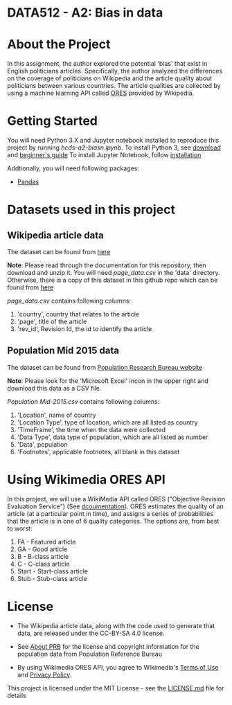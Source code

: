 # DATA512 - A2: Bias in data

# About the Project
In this assignment, the author explored the potential 'bias' that exist in English politicians articles. Specifically, the author analyzed the differences on the coverage of politicians on Wikipedia and the article quality about politicians between various countries. The article qualities are collected by using a machine learning API called [ORES](https://www.mediawiki.org/wiki/ORES) provided by Wikipedia.

# Getting Started
You will need Python 3.X and Jupyter notebook installed to reproduce this project by running _hcds-a2-biasn.ipynb_. 
To install Python 3, see [download](https://www.python.org/downloads/) and [beginner's guide](https://www.python.org/about/gettingstarted/)
To install Jupyter Notebook, follow [installation](http://jupyter.readthedocs.io/en/latest/install.html)

Addtionally, you will need following packages:
* [Pandas](http://pandas.pydata.org)

# Datasets used in this project
## Wikipedia article data

The dataset can be found from [here](https://figshare.com/articles/Untitled_Item/5513449)  

__Note__: Please read through the documentation for this repository, then download and unzip it. You will need _page_data.csv_ in the 'data' directory. 
Otherwise, there is a copy of this dataset in this github repo which can be found from [here](https://github.com/HWNi/data-512-a2/blob/master/page_data.csv)

_page_data.csv_ contains following columns:
1. 'country', country that relates to the article
2. 'page', title of the article
3. 'rev_id', Revision Id, the id to identify the article

## Population Mid 2015 data

The dataset can be found from [Population Research Bureau website](http://www.prb.org/DataFinder/Topic/Rankings.aspx?ind=14)  

__Note__: Please look for the 'Microsoft Excel' incon in the upper right and download this data as a CSV file. 

_Population Mid-2015.csv_ contains following columns:
1. 'Location', name of country
2. 'Location Type', type of location, which are all listed as country
3. 'TimeFrame', the time when the data were collected
4. 'Data Type', data type of population, which are all listed as number
5. 'Data', population 
6. 'Footnotes', applicable footnotes, all blank in this dataset

# Using Wikimedia ORES API
In this project, we will use a WikiMedia API called ORES ("Objective Revision Evaluation Service") (See [dcoumentation](https://ores.wikimedia.org/v3/#!/scoring/get_v3_scores_context_revid_model)). ORES estimates the quality of an article (at a particular point in time), and assigns a series of probabilities that the article is in one of 6 quality categories. The options are, from best to worst:

1. FA - Featured article
2. GA - Good article
3. B - B-class article
4. C - C-class article
5. Start - Start-class article
6. Stub - Stub-class article

# License 
* The Wikipedia article data, along with the code used to generate that data, are released under the CC-BY-SA 4.0 license.

* See [About PRB](http://www.prb.org/About.aspx) for the license and copyright information for the population data from Population Reference Bureau 

* By using Wikimedia ORES API, you agree to Wikimedia's [Terms of Use](https://wikimediafoundation.org/wiki/Terms_of_Use/en) and [Privacy Policy](https://wikimediafoundation.org/wiki/Privacy_policy).


This project is licensed under the MIT License - see the [LICENSE.md](https://github.com/HWNi/data-512-a2/blob/master/LICENSE) file for details
